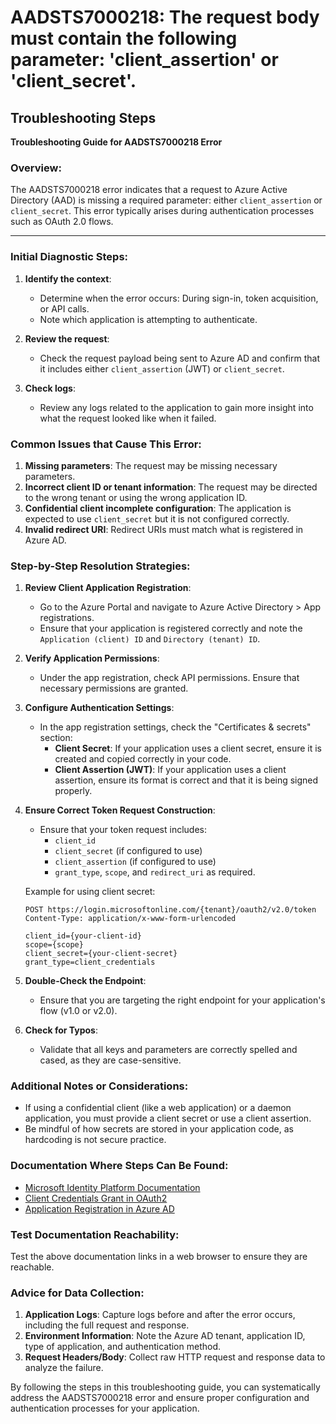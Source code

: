 # AADSTS7000218: The request body must contain the following parameter: 'client_assertion' or 'client_secret'.


## Troubleshooting Steps
**Troubleshooting Guide for AADSTS7000218 Error**

### Overview:
The AADSTS7000218 error indicates that a request to Azure Active Directory (AAD) is missing a required parameter: either `client_assertion` or `client_secret`. This error typically arises during authentication processes such as OAuth 2.0 flows.

---

### Initial Diagnostic Steps:
1. **Identify the context**:
   - Determine when the error occurs: During sign-in, token acquisition, or API calls.
   - Note which application is attempting to authenticate.

2. **Review the request**:
   - Check the request payload being sent to Azure AD and confirm that it includes either `client_assertion` (JWT) or `client_secret`.

3. **Check logs**:
   - Review any logs related to the application to gain more insight into what the request looked like when it failed.

### Common Issues that Cause This Error:
1. **Missing parameters**: The request may be missing necessary parameters.
2. **Incorrect client ID or tenant information**: The request may be directed to the wrong tenant or using the wrong application ID.
3. **Confidential client incomplete configuration**: The application is expected to use `client_secret` but it is not configured correctly.
4. **Invalid redirect URI**: Redirect URIs must match what is registered in Azure AD.

### Step-by-Step Resolution Strategies:

1. **Review Client Application Registration**:
   - Go to the Azure Portal and navigate to Azure Active Directory > App registrations.
   - Ensure that your application is registered correctly and note the `Application (client) ID` and `Directory (tenant) ID`.

2. **Verify Application Permissions**:
   - Under the app registration, check API permissions. Ensure that necessary permissions are granted.

3. **Configure Authentication Settings**:
   - In the app registration settings, check the "Certificates & secrets" section:
     - **Client Secret**: If your application uses a client secret, ensure it is created and copied correctly in your code.
     - **Client Assertion (JWT)**: If your application uses a client assertion, ensure its format is correct and that it is being signed properly.

4. **Ensure Correct Token Request Construction**:
   - Ensure that your token request includes:
     - `client_id`
     - `client_secret` (if configured to use)
     - `client_assertion` (if configured to use)
     - `grant_type`, `scope`, and `redirect_uri` as required.

   Example for using client secret:
   ```plaintext
   POST https://login.microsoftonline.com/{tenant}/oauth2/v2.0/token
   Content-Type: application/x-www-form-urlencoded

   client_id={your-client-id}
   scope={scope}
   client_secret={your-client-secret}
   grant_type=client_credentials
   ```

5. **Double-Check the Endpoint**:
   - Ensure that you are targeting the right endpoint for your application's flow (v1.0 or v2.0).

6. **Check for Typos**:
   - Validate that all keys and parameters are correctly spelled and cased, as they are case-sensitive.

### Additional Notes or Considerations:
- If using a confidential client (like a web application) or a daemon application, you must provide a client secret or use a client assertion.
- Be mindful of how secrets are stored in your application code, as hardcoding is not secure practice.

### Documentation Where Steps Can Be Found:
- [Microsoft Identity Platform Documentation](https://docs.microsoft.com/en-us/azure/active-directory/develop/)
- [Client Credentials Grant in OAuth2](https://docs.microsoft.com/en-us/azure/active-directory/develop/v2-oauth2-client-creds-grant)
- [Application Registration in Azure AD](https://docs.microsoft.com/en-us/azure/active-directory/develop/quickstart-register-app)

### Test Documentation Reachability:
Test the above documentation links in a web browser to ensure they are reachable.

### Advice for Data Collection:
1. **Application Logs**: Capture logs before and after the error occurs, including the full request and response.
2. **Environment Information**: Note the Azure AD tenant, application ID, type of application, and authentication method.
3. **Request Headers/Body**: Collect raw HTTP request and response data to analyze the failure.

By following the steps in this troubleshooting guide, you can systematically address the AADSTS7000218 error and ensure proper configuration and authentication processes for your application.